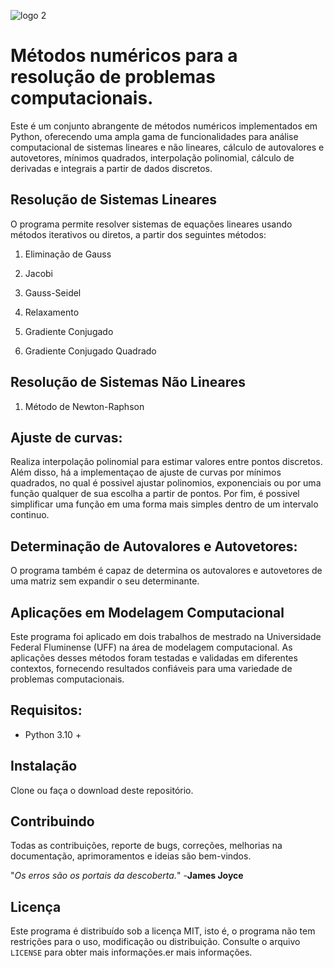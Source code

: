 
![logo 2](https://github.com/guilhermeMarq/Metodos_Numericos/assets/72332375/f66138d1-befd-4cdf-9842-4a52d5fcf290)


# Métodos numéricos para a resolução de problemas computacionais.

Este é um conjunto abrangente de métodos numéricos implementados em Python, oferecendo uma ampla gama de funcionalidades para análise computacional de sistemas lineares e não lineares, cálculo de autovalores e autovetores, mínimos quadrados, interpolação polinomial, cálculo de derivadas e integrais a partir de dados discretos.



## Resolução de Sistemas Lineares

O programa permite resolver sistemas de equações lineares usando métodos iterativos ou diretos, a partir dos seguintes métodos:

1. Eliminação de Gauss

2. Jacobi

3. Gauss-Seidel

4. Relaxamento

5. Gradiente Conjugado

6. Gradiente Conjugado Quadrado

   

## Resolução de Sistemas Não Lineares

1. Método de Newton-Raphson


## Ajuste de curvas:

Realiza interpolação polinomial para estimar valores entre pontos discretos. Além disso, há a implementaçao de ajuste de curvas por mínimos quadrados, no qual é possivel ajustar polinomios, exponenciais ou por uma função qualquer de sua escolha a partir de pontos. Por fim, é possivel simplificar uma função em uma forma mais simples dentro de um intervalo continuo.



## Determinação de Autovalores e Autovetores:

O programa também é capaz de determina os autovalores e autovetores de uma matriz sem expandir o seu determinante.



## Aplicações em Modelagem Computacional

Este programa foi aplicado em dois trabalhos de mestrado na Universidade Federal Fluminense (UFF) na área de modelagem computacional. As aplicações desses métodos foram testadas e validadas em diferentes contextos, fornecendo resultados confiáveis para uma variedade de problemas computacionais.



## Requisitos:

* Python 3.10 + 

  

## Instalação

Clone ou faça o download deste repositório.



## Contribuindo

Todas as contribuições, reporte de bugs, correções, melhorias na documentação, aprimoramentos e ideias são bem-vindos.

"*Os erros são os portais da descoberta.*" 
                                             -**James Joyce**

## Licença

Este programa é distribuído sob a licença MIT, isto é, o programa não tem restrições para o uso, modificação ou distribuição. Consulte o arquivo `LICENSE` para obter mais informações.er mais informações.
